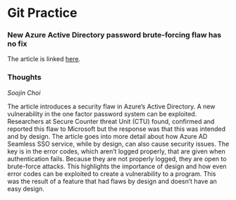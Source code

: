 # Git Practice
### New Azure Active Directory password brute-forcing flaw has no fix
The article is linked [here](https://arstechnica.com/information-technology/2021/09/new-azure-active-directory-password-brute-forcing-flaw-has-no-fix/).

### Thoughts
*Soojin Choi*
 
 The article introduces a security flaw in Azure’s Active Directory. A new vulnerability in the one factor password system can be exploited. Researchers at Secure Counter threat Unit (CTU) found, confirmed and reported this flaw to Microsoft but the response was that this was intended and by design. The article goes into more detail about how Azure AD Seamless SSO service, while by design, can also cause security issues. The key is in the error codes, which aren’t logged properly, that are given when authentication fails. Because they are not properly logged, they are open to brute-force attacks. This highlights the importance of design and how even error codes can be exploited to create a vulnerability to a program. This was the result of a feature that had flaws by design and doesn’t have an easy design. 


